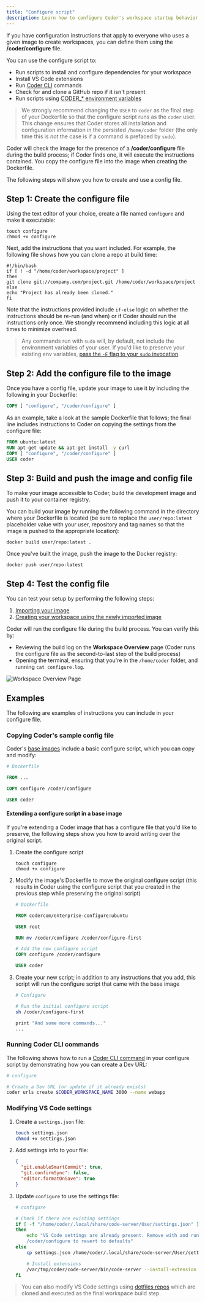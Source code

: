 ```yaml
---
title: "Configure script"
description: Learn how to configure Coder's workspace startup behavior.
---
```


If you have configuration instructions that apply to everyone who uses a given
image to create workspaces, you can define them using the **/coder/configure**
file.

You can use the configure script to:

- Run scripts to install and configure dependencies for your workspace
- Install VS Code extensions
- Run [Coder CLI](https://github.com/coder/coder-cli) commands
- Check for and clone a GitHub repo if it isn't present
- Run scripts using
  [CODER\_\* environment variables](../workspaces/variables.md)

> We strongly recommend changing the `USER` to `coder` as the final step of your
> Dockerfile so that the configure script runs as the `coder` user. This change
> ensures that Coder stores all installation and configuration information in
> the persisted `/home/coder` folder (the only time this is _not_ the case is if
> a command is prefaced by `sudo`).

Coder will check the image for the presence of a **/coder/configure** file
during the build process; if Coder finds one, it will execute the instructions
contained. You copy the configure file into the image when creating the
Dockerfile.

The following steps will show you how to create and use a config file.

## Step 1: Create the configure file

Using the text editor of your choice, create a file named `configure` and make
it executable:

```console
touch configure
chmod +x configure
```

Next, add the instructions that you want included. For example, the following
file shows how you can clone a repo at build time:

```console
#!/bin/bash
if [ ! -d "/home/coder/workspace/project" ]
then
git clone git://company.com/project.git /home/coder/workspace/project
else
echo "Project has already been cloned."
fi
```

Note that the instructions provided include `if-else` logic on whether the
instructions should be re-run (and when) or if Coder should run the instructions
only once. We strongly recommend including this logic at all times to minimize
overhead.

> Any commands run with `sudo` will, by default, not include the environment
> variables of your user. If you'd like to preserve your existing env variables,
> [pass the `-E` flag to your `sudo` invocation](https://man7.org/linux/man-pages/man8/sudo.8.html).

## Step 2: Add the configure file to the image

Once you have a config file, update your image to use it by including the
following in your Dockerfile:

```dockerfile
COPY [ "configure", "/coder/configure" ]
```

As an example, take a look at the sample Dockerfile that follows; the final line
includes instructions to Coder on copying the settings from the configure file:

```dockerfile
FROM ubuntu:latest
RUN apt-get update && apt-get install -y curl
COPY [ "configure", "/coder/configure" ]
USER coder
```

## Step 3: Build and push the image and config file

To make your image accessible to Coder, build the development image and push it
to your container registry.

You can build your image by running the following command in the directory where
your Dockerfile is located (be sure to replace the `user/repo:latest`
placeholder value with your user, repository and tag names so that the image is
pushed to the appropriate location):

```console
docker build user/repo:latest .
```

Once you've built the image, push the image to the Docker registry:

```console
docker push user/repo:latest
```

## Step 4: Test the config file

You can test your setup by performing the following steps:

1. [Importing your image](importing.md)
1. [Creating your workspace using the newly imported image](../workspaces/create.md)

Coder will run the configure file during the build process. You can verify this
by:

- Reviewing the build log on the **Workspace Overview** page (Coder runs the
  configure file as the second-to-last step of the build process)
- Opening the terminal, ensuring that you're in the `/home/coder` folder, and
  running `cat configure.log`.

![Workspace Overview Page](../assets/images/configure.png)

## Examples

The following are examples of instructions you can include in your configure
file.

### Copying Coder's sample config file

Coder's [base images](https://github.com/coder/enterprise-images) include a
basic configure script, which you can copy and modify:

```Dockerfile
# Dockerfile

FROM ...

COPY configure /coder/configure

USER coder
```

#### Extending a configure script in a base image

If you're extending a Coder image that has a configure file that you'd like to
preserve, the following steps show you how to avoid writing over the original
script.

1. Create the configure script

   ```shell
   touch configure
   chmod +x configure
   ```

1. Modify the image's Dockerfile to move the original configure script (this
   results in Coder using the configure script that you created in the previous
   step while preserving the original script)

   ```Dockerfile
   # Dockerfile

   FROM codercom/enterprise-configure:ubuntu

   USER root

   RUN mv /coder/configure /coder/configure-first

   # Add the new configure script
   COPY configure /coder/configure

   USER coder
   ```

1. Create your new script; in addition to any instructions that you add, this
   script will run the configure script that came with the base image

   ```sh
   # Configure

   # Run the initial configure script
   sh /coder/configure-first

   print "And some more commands..."
   ...
   ```

### Running Coder CLI commands

The following shows how to run a [Coder CLI command](../cli/index.md) in your
configure script by demonstrating how you can create a Dev URL:

```sh
# configure

# Create a Dev URL (or update if it already exists)
coder urls create $CODER_WORKSPACE_NAME 3000 --name webapp
```

### Modifying VS Code settings

1. Create a `settings.json` file:

   ```sh
   touch settings.json
   chmod +x settings.json
   ```

1. Add settings info to your file:

   ```json
   {
     "git.enableSmartCommit": true,
     "git.confirmSync": false,
     "editor.formatOnSave": true
   }
   ```

1. Update `configure` to use the settings file:

   ```sh
   # configure

   # Check if there are existing settings
   if [ -f "/home/coder/.local/share/code-server/User/settings.json" ]
   then
       echo "VS Code settings are already present. Remove with and run
       /coder/configure to revert to defaults"
   else
       cp settings.json /home/coder/.local/share/code-server/User/settings.json

       # Install extensions
       /var/tmp/coder/code-server/bin/code-server --install-extension esbenp.prettier-vscode
   fi
   ```

> You can also modify VS Code settings using
> [dotfiles repos](../workspaces/personalization.md#dotfiles-repo) which are
> cloned and executed as the final workspace build step.
